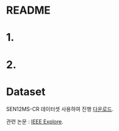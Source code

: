 # README

# 1. 

# 2. 

# Dataset

SEN12MS-CR 데이터셋 사용하여 진행 [다운로드](https://mediatum.ub.tum.de/1554803).

관련 논문 : [IEEE Explore](https://ieeexplore.ieee.org/stamp/stamp.jsp?tp=&arnumber=9211498).
